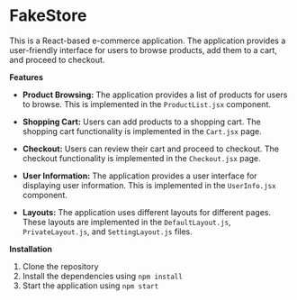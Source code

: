 # FakeStore

This is a React-based e-commerce application. The application provides a user-friendly interface for users to browse products, add them to a cart, and proceed to checkout.

**Features**
- **Product Browsing:** The application provides a list of products for users to browse. This is implemented in the `ProductList.jsx` component.
  
- **Shopping Cart:** Users can add products to a shopping cart. The shopping cart functionality is implemented in the `Cart.jsx` page.

- **Checkout:** Users can review their cart and proceed to checkout. The checkout functionality is implemented in the `Checkout.jsx` page.

- **User Information:** The application provides a user interface for displaying user information. This is implemented in the `UserInfo.jsx` component.

- **Layouts:** The application uses different layouts for different pages. These layouts are implemented in the `DefaultLayout.js`, `PrivateLayout.js`, and `SettingLayout.js` files.

**Installation**
1. Clone the repository
2. Install the dependencies using `npm install`
3. Start the application using `npm start`
